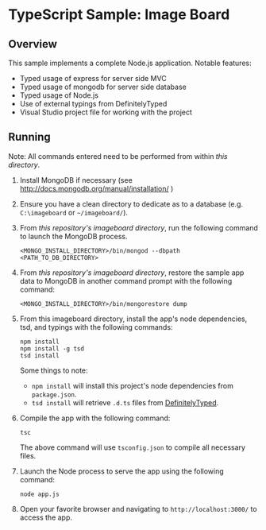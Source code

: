 # TypeScript Sample: Image Board 

## Overview 

This sample implements a complete Node.js application.
Notable features:

* Typed usage of express for server side MVC
* Typed usage of mongodb for server side database
* Typed usage of Node.js
* Use of external typings from DefinitelyTyped
* Visual Studio project file for working with the project

## Running 

Note: All commands entered need to be performed from within *this directory*.

1. Install MongoDB if necessary (see http://docs.mongodb.org/manual/installation/ )

2. Ensure you have a clean directory to dedicate as to a database (e.g. `C:\imageboard` or `~/imageboard/`). 

3. From *this repository's imageboard directory*, run the following command to launch the MongoDB process.
    ```shell
    <MONGO_INSTALL_DIRECTORY>/bin/mongod --dbpath <PATH_TO_DB_DIRECTORY>
    ```

4. From *this repository's imageboard directory*, restore the sample app data to MongoDB in another command prompt with the following command:
    ```shell
    <MONGO_INSTALL_DIRECTORY>/bin/mongorestore dump
    ```

5. From this imageboard directory, install the app's node dependencies, tsd, and typings with the following commands:
    ```shell
    npm install
    npm install -g tsd
    tsd install
    ```
    Some things to note:

    * `npm install` will install this project's node dependencies from `package.json`.
    * `tsd install` will retrieve `.d.ts` files from [DefinitelyTyped](https://github.com/DefinitelyTyped/DefinitelyTyped).

6. Compile the app with the following command:
    ```shell
    tsc
    ```
    The above command will use `tsconfig.json` to compile all necessary files.

7. Launch the Node process to serve the app using the following command:
    ```shell
    node app.js
    ```

7. Open your favorite browser and navigating to `http://localhost:3000/` to access the app.
